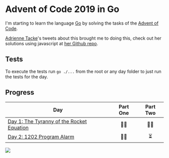 # Advent of Code 2019 in Go
I'm starting to learn the language [Go](https://golang.org/) by solving the tasks of the [Advent of Code](https://adventofcode.com/).

[Adrienne Tacke](http://adrienne.io/)'s tweets about this brought me to doing this, check out her solutions using javascript at [her Github repo](https://github.com/adriennetacke/advent-of-code-2019).

## Tests
To execute the tests run `go ./...` from the root or any day folder to just run the tests for the day.

## Progress

| Day  | Part One | Part Two | 
|---|:---:|:---:|
| [Day 1: The Tyranny of the Rocket Equation](https://github.com/dArignac/advent-of-code-2019/tree/master/day1) | 👌🏻 | 👌🏻 |
| [Day 2: 1202 Program Alarm](https://github.com/dArignac/advent-of-code-2019/tree/master/day2) | 👌🏻 | ⏳ |

![](https://media.giphy.com/media/3oz8xIGBOOz0fJuY2k/source.gif)